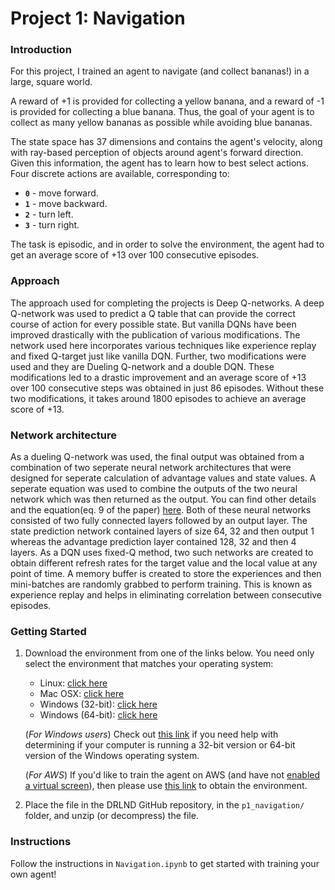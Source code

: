 # Project 1: Navigation

### Introduction

For this project, I trained an agent to navigate (and collect bananas!) in a large, square world.  

A reward of +1 is provided for collecting a yellow banana, and a reward of -1 is provided for collecting a blue banana.  Thus, the goal of your agent is to collect as many yellow bananas as possible while avoiding blue bananas.  

The state space has 37 dimensions and contains the agent's velocity, along with ray-based perception of objects around agent's forward direction.  Given this information, the agent has to learn how to best select actions.  Four discrete actions are available, corresponding to:
- **`0`** - move forward.
- **`1`** - move backward.
- **`2`** - turn left.
- **`3`** - turn right.

The task is episodic, and in order to solve the environment, the agent had to get an average score of +13 over 100 consecutive episodes.

### Approach

The approach used for completing the projects is Deep Q-networks. A deep Q-network was used to predict a Q table that can provide the correct course of action for every possible state. But vanilla DQNs have been improved drastically with the publication of various modifications. The network used here incorporates various techniques like experience replay and fixed Q-target just like vanilla DQN. Further, two modifications were used and they are Dueling Q-network and a double DQN. These modifications led to a drastic improvement and an average score of +13 over 100 consecutive steps was obtained in just 86 episodes. Without these two modifications, it takes around 1800 episodes to achieve an average score of +13.

### Network architecture

As a dueling Q-network was used, the final output was obtained from a combination of two seperate neural network architectures that were designed for seperate calculation of advantage values and state values. A seperate equation was used to combine the outputs of the two neural network which was then returned as the output. You can find other details and the equation(eq. 9 of the paper) [here](https://arxiv.org/abs/1511.06581).
Both of these neural networks consisted of two fully connected layers followed by an output layer. The state prediction network contained layers of size 64, 32 and then output 1 whereas the advantage prediction layer contained 128, 32 and then 4 layers. 
As a DQN uses fixed-Q method, two such networks are created to obtain different refresh rates for the target value and the local value at any point of time. A memory buffer is created to store the experiences and then mini-batches are randomly grabbed to perform training. This is known as experience replay and helps in eliminating correlation between consecutive episodes.

### Getting Started

1. Download the environment from one of the links below.  You need only select the environment that matches your operating system:
    - Linux: [click here](https://s3-us-west-1.amazonaws.com/udacity-drlnd/P1/Banana/Banana_Linux.zip)
    - Mac OSX: [click here](https://s3-us-west-1.amazonaws.com/udacity-drlnd/P1/Banana/Banana.app.zip)
    - Windows (32-bit): [click here](https://s3-us-west-1.amazonaws.com/udacity-drlnd/P1/Banana/Banana_Windows_x86.zip)
    - Windows (64-bit): [click here](https://s3-us-west-1.amazonaws.com/udacity-drlnd/P1/Banana/Banana_Windows_x86_64.zip)
    
    (_For Windows users_) Check out [this link](https://support.microsoft.com/en-us/help/827218/how-to-determine-whether-a-computer-is-running-a-32-bit-version-or-64) if you need help with determining if your computer is running a 32-bit version or 64-bit version of the Windows operating system.

    (_For AWS_) If you'd like to train the agent on AWS (and have not [enabled a virtual screen](https://github.com/Unity-Technologies/ml-agents/blob/master/docs/Training-on-Amazon-Web-Service.md)), then please use [this link](https://s3-us-west-1.amazonaws.com/udacity-drlnd/P1/Banana/Banana_Linux_NoVis.zip) to obtain the environment.

2. Place the file in the DRLND GitHub repository, in the `p1_navigation/` folder, and unzip (or decompress) the file. 

### Instructions

Follow the instructions in `Navigation.ipynb` to get started with training your own agent!  
